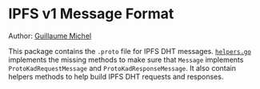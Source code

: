 # IPFS v1 Message Format

Author: [Guillaume Michel](https://github.com/guillaumemichel)

This package contains the `.proto` file for IPFS DHT messages. [`helpers.go`](./helpers.go) implements the missing methods to make sure that `Message` implements `ProtoKadRequestMessage` and `ProtoKadResponseMessage`. It also contain helpers methods to help build IPFS DHT requests and responses.